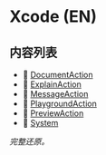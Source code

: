 # Xcode (EN)

## 内容列表

- 📄 [DocumentAction](/en/en/xcode/DocumentAction.md)
- 📄 [ExplainAction](/en/en/xcode/ExplainAction.md)
- 📄 [MessageAction](/en/en/xcode/MessageAction.md)
- 📄 [PlaygroundAction](/en/en/xcode/PlaygroundAction.md)
- 📄 [PreviewAction](/en/en/xcode/PreviewAction.md)
- 📄 [System](/en/en/xcode/System.md)


*完整还原。*